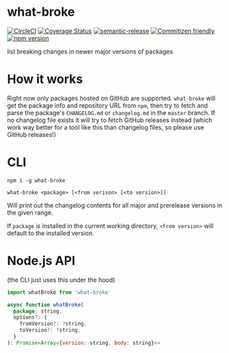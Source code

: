 # what-broke

[![CircleCI](https://circleci.com/gh/jedwards1211/what-broke.svg?style=svg)](https://circleci.com/gh/jedwards1211/what-broke)
[![Coverage Status](https://codecov.io/gh/jedwards1211/what-broke/branch/master/graph/badge.svg)](https://codecov.io/gh/jedwards1211/what-broke)
[![semantic-release](https://img.shields.io/badge/%20%20%F0%9F%93%A6%F0%9F%9A%80-semantic--release-e10079.svg)](https://github.com/semantic-release/semantic-release)
[![Commitizen friendly](https://img.shields.io/badge/commitizen-friendly-brightgreen.svg)](http://commitizen.github.io/cz-cli/)
[![npm version](https://badge.fury.io/js/what-broke.svg)](https://badge.fury.io/js/what-broke)

list breaking changes in newer major versions of packages

# How it works

Right now only packages hosted on GitHub are supported. `what-broke` will get
the package info and repository URL from `npm`, then try to fetch and parse the
package's `CHANGELOG.md` or `changelog.md` in the `master` branch.
If no changelog file exists it will try to fetch GitHub releases instead
(which work way better for a tool like this than changelog files, so please use
GitHub releases!)

# CLI

```
npm i -g what-broke
```

```
what-broke <package> [<from verison> [<to version>]]
```

Will print out the changelog contents for all major and prerelease versions in
the given range.

If `package` is installed in the current working directory, `<from version>`
will default to the installed version.

# Node.js API

(the CLI just uses this under the hood)

```js
import whatBroke from 'what-broke'
```

```js
async function whatBroke(
  package: string,
  options?: {
    fromVersion?: ?string,
    toVersion?: ?string,
  }
): Promise<Array<{version: string, body: string}>>
```
